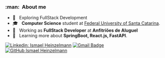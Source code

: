 <h3> :man: &nbsp;About me </h3>

- 🤔 &nbsp; Exploring FullStack Development
- 🎓 &nbsp; **Computer Science** student at <a href="https://cco.ufsc.br/">Federal University of Santa Catarina</a>.
- 💼 &nbsp; Working as **FullStack Developer** at **Anfitriões de Aluguel**
- 🌱 &nbsp; Learning more about **SpringBoot, React.js, FastAPI**.

[![Linkedin: Ismael Heinzelmann](https://img.shields.io/badge/-ismaelheinzelmann-blue?style=flat-square&logo=Linkedin&logoColor=white&link=https://www.linkedin.com/in/ismael-coral-hoepers-heinzelmann-5572aa18b/)](https://www.linkedin.com/in/ismael-coral-hoepers-heinzelmann-5572aa18b/)
[![Gmail Badge](https://img.shields.io/badge/-ismaelheinzelmann@gmail.com-006bed?style=flat-square&logo=Gmail&logoColor=white&link=mailto:ismaelheinzelmann@gmail.com)](mailto:ismaelheinzelmann@gmail.com)
[![GitHub Ismael Heinzelmann]( https://img.shields.io/github/followers/ismaelheinzelmann?label=follow&style=social)](https://github.com/ismaelheinzelmann)
